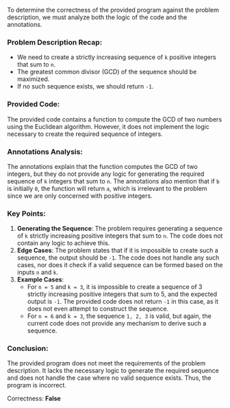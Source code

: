 To determine the correctness of the provided program against the problem description, we must analyze both the logic of the code and the annotations.

### Problem Description Recap:
- We need to create a strictly increasing sequence of `k` positive integers that sum to `n`.
- The greatest common divisor (GCD) of the sequence should be maximized.
- If no such sequence exists, we should return `-1`.

### Provided Code:
The provided code contains a function to compute the GCD of two numbers using the Euclidean algorithm. However, it does not implement the logic necessary to create the required sequence of integers.

### Annotations Analysis:
The annotations explain that the function computes the GCD of two integers, but they do not provide any logic for generating the required sequence of `k` integers that sum to `n`. The annotations also mention that if `b` is initially `0`, the function will return `a`, which is irrelevant to the problem since we are only concerned with positive integers. 

### Key Points:
1. **Generating the Sequence**: The problem requires generating a sequence of `k` strictly increasing positive integers that sum to `n`. The code does not contain any logic to achieve this.
2. **Edge Cases**: The problem states that if it is impossible to create such a sequence, the output should be `-1`. The code does not handle any such cases, nor does it check if a valid sequence can be formed based on the inputs `n` and `k`.
3. **Example Cases**: 
   - For `n = 5` and `k = 3`, it is impossible to create a sequence of 3 strictly increasing positive integers that sum to 5, and the expected output is `-1`. The provided code does not return `-1` in this case, as it does not even attempt to construct the sequence.
   - For `n = 6` and `k = 3`, the sequence `1, 2, 3` is valid, but again, the current code does not provide any mechanism to derive such a sequence.

### Conclusion:
The provided program does not meet the requirements of the problem description. It lacks the necessary logic to generate the required sequence and does not handle the case where no valid sequence exists. Thus, the program is incorrect.

Correctness: **False**